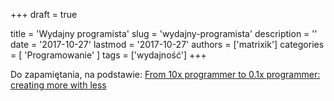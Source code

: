 +++
draft = true

title = 'Wydajny programista'
slug = 'wydajny-programista'
description = ''
date = '2017-10-27'
lastmod = '2017-10-27'
authors = ['matrixik']
categories = [
  'Programowanie'
]
tags = ['wydajność']
+++

Do zapamiętania, na podstawie:
[From 10x programmer to 0.1x programmer: creating more with less][01-programmer]

[01-programmer]: https://codewithoutrules.com/2016/08/25/the-01x-programmer/
